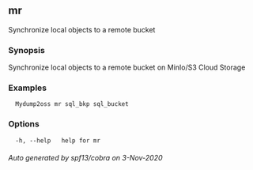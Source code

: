 ## mr

Synchronize local objects to a remote bucket

### Synopsis

Synchronize local objects to a remote bucket on MinIo/S3 Cloud Storage

### Examples

```
  Mydump2oss mr sql_bkp sql_bucket
```

### Options

```
  -h, --help   help for mr
```

###### Auto generated by spf13/cobra on 3-Nov-2020
